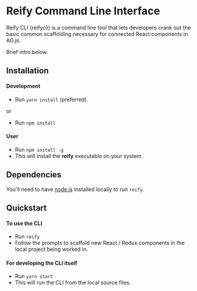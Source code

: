 # Reify Command Line Interface

Reify CLI (reifycli) is a command line tool that lets developers crank out the basic common scaffolding necessary for connected React components in AG.js.

Brief intro below.

## Installation

#### Development
 - Run `yarn install` (preferred)

or

 - Run `npm install`

#### User
 - Run `npm install -g`
 - This will install the __reify__ executable on your system.

## Dependencies

You'll need to have [node.js](http://nodejs.org/) installed locally to run `reify`.

## Quickstart

#### To use the CLI
 - Run `reify`
 - Follow the prompts to scaffold new React / Redux components in the local project being worked in.

#### For developing the CLI itself
 - Run `yarn start`
 - This will run the CLI from the local source files.